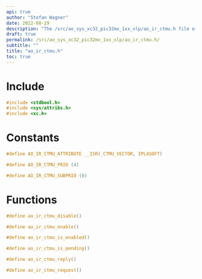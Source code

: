 ```yaml
---
api: true
author: "Stefan Wagner"
date: 2022-08-29
description: "The /src/ao_sys_xc32_pic32mx_1xx_xlp/ao_ir_ctmu.h file of the ao real-time operating system."
draft: true
permalink: /src/ao_sys_xc32_pic32mx_1xx_xlp/ao_ir_ctmu.h/
subtitle: ""
title: "ao_ir_ctmu.h"
toc: true
---
```


# Include

```c
#include <stdbool.h>
#include <sys/attribs.h>
#include <xc.h>
```

# Constants

```c
#define AO_IR_CTMU_ATTRIBUTE __ISR(_CTMU_VECTOR, IPL4SOFT)
```

```c
#define AO_IR_CTMU_PRIO (4)
```

```c
#define AO_IR_CTMU_SUBPRIO (0)
```

# Functions

```c
#define ao_ir_ctmu_disable()
```

```c
#define ao_ir_ctmu_enable()
```

```c
#define ao_ir_ctmu_is_enabled()
```

```c
#define ao_ir_ctmu_is_pending()
```

```c
#define ao_ir_ctmu_reply()
```

```c
#define ao_ir_ctmu_request()
```

